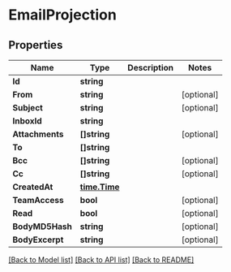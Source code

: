 # EmailProjection

## Properties

Name | Type | Description | Notes
------------ | ------------- | ------------- | -------------
**Id** | **string** |  | 
**From** | **string** |  | [optional] 
**Subject** | **string** |  | [optional] 
**InboxId** | **string** |  | 
**Attachments** | **[]string** |  | [optional] 
**To** | **[]string** |  | 
**Bcc** | **[]string** |  | [optional] 
**Cc** | **[]string** |  | [optional] 
**CreatedAt** | [**time.Time**](time.Time) |  | 
**TeamAccess** | **bool** |  | [optional] 
**Read** | **bool** |  | [optional] 
**BodyMD5Hash** | **string** |  | [optional] 
**BodyExcerpt** | **string** |  | [optional] 

[[Back to Model list]](../README#documentation-for-models) [[Back to API list]](../README#documentation-for-api-endpoints) [[Back to README]](../README)



